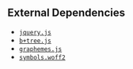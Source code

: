 
## External Dependencies

- [`jquery.js`](https://jquery.com/)
- [`b+tree.js`](https://github.com/qwertie/btree-typescript)
- [`graphemes.js`](https://github.com/orling/grapheme-splitter)
- [`symbols.woff2`](https://developers.google.com/fonts/docs/material_icons)
